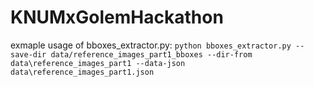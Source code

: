 # KNUMxGolemHackathon

exmaple usage of bboxes_extractor.py: `python bboxes_extractor.py --save-dir data/reference_images_part1_bboxes --dir-from data\reference_images_part1 --data-json data\reference_images_part1.json`
